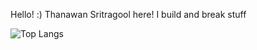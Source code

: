 Hello! :)
Thanawan Sritragool here! I build and break stuff 








![Top Langs](https://github-readme-stats.vercel.app/api/top-langs/?username=thanawan2131&layout=compact)
